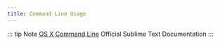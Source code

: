 ```yaml
---
title: Command Line Usage
---
```


::: tip Note
[OS X Command Line](https://www.sublimetext.com/docs/3/osx_command_line.html) Official Sublime Text Documentation
:::